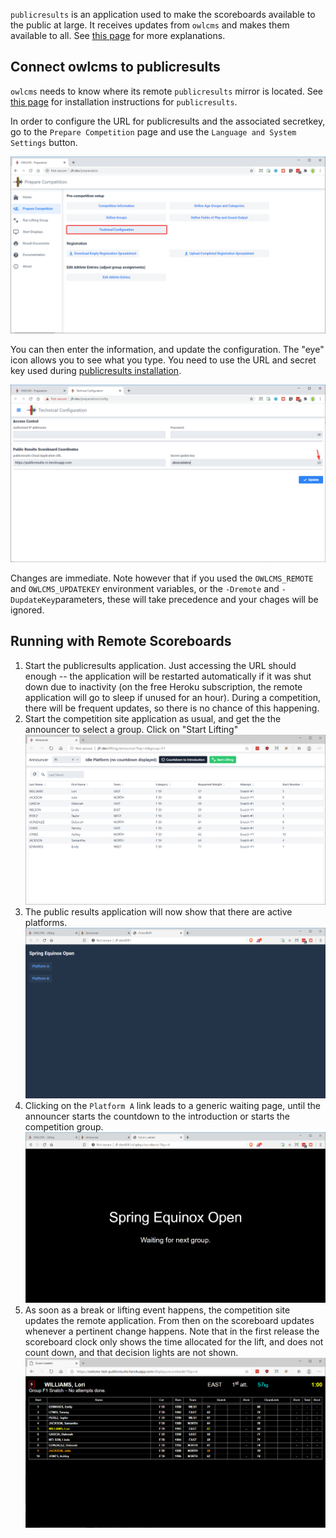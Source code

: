 `publicresults` is an application used to make the scoreboards available to the public at large.  It receives updates from `owlcms` and makes them available to all.  See [this page](Virtual) for more explanations.

## Connect owlcms to publicresults

`owlcms` needs to know where its remote `publicresults` mirror is located.  See [this page](PublicResults) for installation instructions for `publicresults`.

In order to configure the URL for publicresults and the associated secretkey, go to the `Prepare Competition` page and use the `Language and System Settings` button.

![050_technicalConfig](img/PublicResults/050_technicalConfig.png)

You can then enter the information, and update the configuration.  The "eye" icon allows you to see what you type.  You need to use the URL and secret key used during [publicresults installation](PublicResults).

![051_editURL](img/PublicResults/051_editURL.png)

Changes are immediate.  Note however that if you used the `OWLCMS_REMOTE` and `OWLCMS_UPDATEKEY` environment variables, or the `-Dremote` and `-DupdateKey`parameters, these will take precedence and your chages will be ignored.

## Running with Remote Scoreboards

1. Start the publicresults application.  Just accessing the URL should enough -- the application will be restarted automatically if it was shut down due to inactivity (on the free Heroku subscription, the remote application will go to sleep if unused for an hour).  During a competition, there will be frequent updates, so there is no chance of this happening. 
2. Start the competition site application as usual, and get the the announcer to select a group.  Click on "Start Lifting"
   ![057_startLifting](img/PublicResults/057_startLifting.png)
3. The public results application will now show that there are active platforms.
  ![055_updateReceivedHome](img/PublicResults/055_updateReceivedHome.png)
4. Clicking on the `Platform A` link leads to a generic waiting page, until the announcer starts the countdown to the introduction or starts the competition group. 
  ![056_updateReceivedFOP](img/PublicResults/056_updateReceivedFOP.png)
5. As soon as a break or lifting event happens, the competition site updates the remote application.  From then on the scoreboard updates whenever a pertinent change happens.  Note that in the first release the scoreboard clock only shows the time allocated for the lift, and does not count down, and that decision lights are not shown.
  ![058_liftingStarted](img/PublicResults/058_liftingStarted.png)

